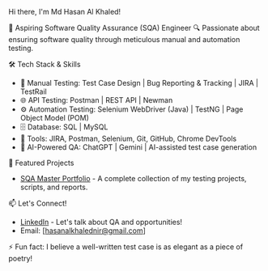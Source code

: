 Hi there, I'm Md Hasan Al Khaled! 

🎯 Aspiring Software Quality Assurance (SQA) Engineer
🔍 Passionate about ensuring software quality through meticulous manual and automation testing.

🛠️ Tech Stack & Skills
- 🤖 Manual Testing: Test Case Design | Bug Reporting & Tracking | JIRA | TestRail
- 🌐 API Testing: Postman | REST API | Newman
- ⚙️ Automation Testing: Selenium WebDriver (Java) | TestNG | Page Object Model (POM)
- 🗄️ Database: SQL | MySQL
- 🔧 Tools: JIRA, Postman, Selenium, Git, GitHub, Chrome DevTools
- 🤖 AI-Powered QA: ChatGPT | Gemini | AI-assisted test case generation

📂 Featured Projects
- [SQA Master Portfolio](https://github.com/Hasan-Al-Khaled/SQA-Master-Portfolio) - A complete collection of my testing projects, scripts, and reports.

📫 Let's Connect!
- [LinkedIn](https://www.linkedin.com/in/md-hasan-al-khaled) - Let's talk about QA and opportunities!
- Email: [hasanalkhalednir@gmail.com]

⚡ Fun fact: I believe a well-written test case is as elegant as a piece of poetry!



